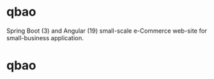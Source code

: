 # qbao
Spring Boot (3) and Angular (19) small-scale e-Commerce web-site for small-business application.
# qbao
